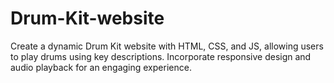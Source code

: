 # Drum-Kit-website
Create a dynamic Drum Kit website with HTML, CSS, and JS, allowing users to play drums using key descriptions. Incorporate responsive design and audio playback for an engaging experience.
